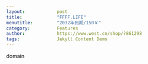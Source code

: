 ```yaml
---
layout:            post
title:             "FFFF.LIFE"
menutitle:         "2032年到期/150￥"
category:          Features
author:            https://www.west.cn/shop/?861298
tags:              Jekyll Content Demo
---
```


domain

